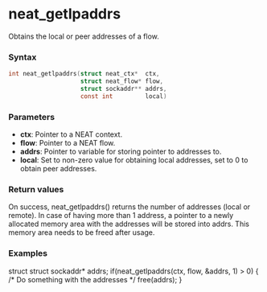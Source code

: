 # neat_getlpaddrs

Obtains the local or peer addresses of a flow.

### Syntax

```c
int neat_getlpaddrs(struct neat_ctx*  ctx,
                    struct neat_flow* flow,
                    struct sockaddr** addrs,
                    const int         local)
```

### Parameters

- **ctx**: Pointer to a NEAT context.
- **flow**: Pointer to a NEAT flow.
- **addrs**: Pointer to variable for storing pointer to addresses to.
- **local**: Set to non-zero value for obtaining local addresses, set to 0 to obtain peer addresses.

### Return values

On success, neat_getlpaddrs() returns the number of addresses (local or remote). In case of having more than 1 address, a pointer to a newly allocated memory area with the addresses will be stored into addrs. This memory area needs to be freed after usage.

### Examples

struct struct sockaddr* addrs;
if(neat_getlpaddrs(ctx, flow, &addrs, 1) > 0) {
   /* Do something with the addresses */
   free(addrs);
}
